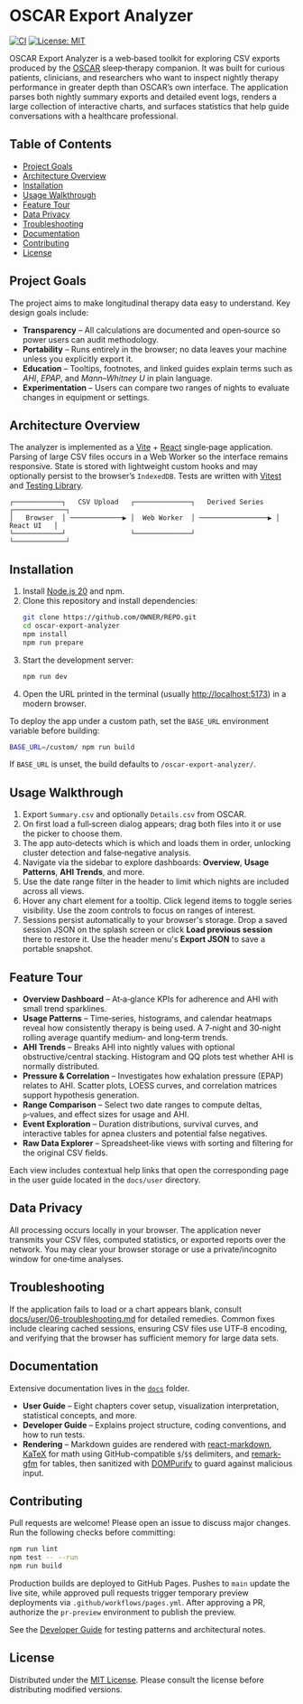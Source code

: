 # OSCAR Export Analyzer

[![CI](https://github.com/kabaka/oscar-export-analyzer/actions/workflows/ci.yml/badge.svg)](https://github.com/OWNER/REPO/actions/workflows/ci.yml)
[![License: MIT](https://img.shields.io/badge/license-MIT-blue.svg)](LICENSE)

OSCAR Export Analyzer is a web‑based toolkit for exploring CSV exports produced by the [OSCAR](https://www.sleepfiles.com/OSCAR/) sleep‑therapy companion. It was built for curious patients, clinicians, and researchers who want to inspect nightly therapy performance in greater depth than OSCAR’s own interface. The application parses both nightly summary exports and detailed event logs, renders a large collection of interactive charts, and surfaces statistics that help guide conversations with a healthcare professional.

## Table of Contents

- [Project Goals](#project-goals)
- [Architecture Overview](#architecture-overview)
- [Installation](#installation)
- [Usage Walkthrough](#usage-walkthrough)
- [Feature Tour](#feature-tour)
- [Data Privacy](#data-privacy)
- [Troubleshooting](#troubleshooting)
- [Documentation](#documentation)
- [Contributing](#contributing)
- [License](#license)

## Project Goals

The project aims to make longitudinal therapy data easy to understand. Key design goals include:

- **Transparency** – All calculations are documented and open‑source so power users can audit methodology.
- **Portability** – Runs entirely in the browser; no data leaves your machine unless you explicitly export it.
- **Education** – Tooltips, footnotes, and linked guides explain terms such as _AHI_, _EPAP_, and _Mann–Whitney U_ in plain language.
- **Experimentation** – Users can compare two ranges of nights to evaluate changes in equipment or settings.

## Architecture Overview

The analyzer is implemented as a [Vite](https://vitejs.dev/) + [React](https://react.dev/) single‑page application. Parsing of large CSV files occurs in a Web Worker so the interface remains responsive. State is stored with lightweight custom hooks and may optionally persist to the browser’s `IndexedDB`. Tests are written with [Vitest](https://vitest.dev/) and [Testing Library](https://testing-library.com/).

```
┌────────────┐   CSV Upload   ┌──────────────┐   Derived Series   ┌─────────────┐
│   Browser  │ ─────────────▶ │  Web Worker  │ ─────────────────▶ │  React UI   │
└────────────┘                └──────────────┘                    └─────────────┘
```

## Installation

1. Install [Node.js 20](https://nodejs.org/) and npm.
2. Clone this repository and install dependencies:
   ```bash
   git clone https://github.com/OWNER/REPO.git
   cd oscar-export-analyzer
   npm install
   npm run prepare
   ```
3. Start the development server:
   ```bash
   npm run dev
   ```
4. Open the URL printed in the terminal (usually <http://localhost:5173>) in a modern browser.

To deploy the app under a custom path, set the `BASE_URL` environment variable before building:

```bash
BASE_URL=/custom/ npm run build
```

If `BASE_URL` is unset, the build defaults to `/oscar-export-analyzer/`.

## Usage Walkthrough

1. Export `Summary.csv` and optionally `Details.csv` from OSCAR.
2. On first load a full‑screen dialog appears; drag both files into it or use the picker to choose them.
3. The app auto‑detects which is which and loads them in order, unlocking cluster detection and false‑negative analysis.
4. Navigate via the sidebar to explore dashboards: **Overview**, **Usage Patterns**, **AHI Trends**, and more.
5. Use the date range filter in the header to limit which nights are included across all views.
6. Hover any chart element for a tooltip. Click legend items to toggle series visibility. Use the zoom controls to focus on ranges of interest.
7. Sessions persist automatically to your browser's storage. Drop a saved session JSON on the splash screen or click **Load previous session** there to restore it. Use the header menu's **Export JSON** to save a portable snapshot.

## Feature Tour

- **Overview Dashboard** – At‑a‑glance KPIs for adherence and AHI with small trend sparklines.
- **Usage Patterns** – Time‑series, histograms, and calendar heatmaps reveal how consistently therapy is being used. A 7‑night and 30‑night rolling average quantify medium‑ and long‑term trends.
- **AHI Trends** – Breaks AHI into nightly values with optional obstructive/central stacking. Histogram and QQ plots test whether AHI is normally distributed.
- **Pressure & Correlation** – Investigates how exhalation pressure (EPAP) relates to AHI. Scatter plots, LOESS curves, and correlation matrices support hypothesis generation.
- **Range Comparison** – Select two date ranges to compute deltas, `p`‑values, and effect sizes for usage and AHI.
- **Event Exploration** – Duration distributions, survival curves, and interactive tables for apnea clusters and potential false negatives.
- **Raw Data Explorer** – Spreadsheet‑like views with sorting and filtering for the original CSV fields.

Each view includes contextual help links that open the corresponding page in the user guide located in the `docs/user` directory.

## Data Privacy

All processing occurs locally in your browser. The application never transmits your CSV files, computed statistics, or exported reports over the network. You may clear your browser storage or use a private/incognito window for one‑time analyses.

## Troubleshooting

If the application fails to load or a chart appears blank, consult [docs/user/06-troubleshooting.md](docs/user/06-troubleshooting.md) for detailed remedies. Common fixes include clearing cached sessions, ensuring CSV files use UTF‑8 encoding, and verifying that the browser has sufficient memory for large data sets.

## Documentation

Extensive documentation lives in the [`docs`](./docs) folder.

- **User Guide** – Eight chapters cover setup, visualization interpretation, statistical concepts, and more.
- **Developer Guide** – Explains project structure, coding conventions, and how to run tests.
- **Rendering** – Markdown guides are rendered with [react-markdown](https://github.com/remarkjs/react-markdown), [KaTeX](https://katex.org/) for math using GitHub-compatible `$`/`$$` delimiters, and [remark-gfm](https://github.com/remarkjs/remark-gfm) for tables, then sanitized with [DOMPurify](https://github.com/cure53/DOMPurify) to guard against malicious input.

## Contributing

Pull requests are welcome! Please open an issue to discuss major changes. Run the following checks before committing:

```bash
npm run lint
npm test -- --run
npm run build
```

Production builds are deployed to GitHub Pages. Pushes to `main` update the live site, while approved pull requests trigger temporary preview deployments via `.github/workflows/pages.yml`. After approving a PR, authorize the `pr-preview` environment to publish the preview.

See the [Developer Guide](docs/developer/README.md) for testing patterns and architectural notes.

## License

Distributed under the [MIT License](LICENSE). Please consult the license before distributing modified versions.

